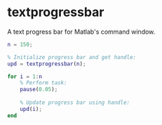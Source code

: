 # textprogressbar
A text progress bar for Matlab's command window.

```matlab
n = 150;

% Initialize progress bar and get handle:
upd = textprogressbar(n);

for i = 1:n
    % Perform task:
    pause(0.05);
    
    % Update progress bar using handle:
    upd(i);
end
```
